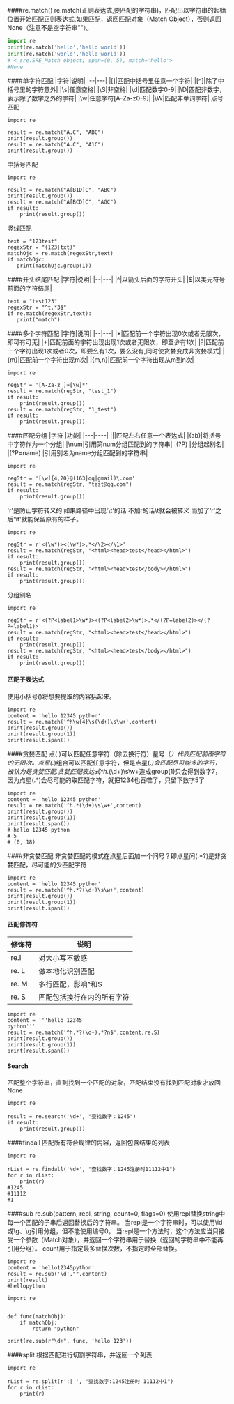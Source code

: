 ####re.match() 
re.match(正则表达式,要匹配的字符串)，匹配出以字符串的起始位置开始匹配正则表达式,如果匹配，返回匹配对象（Match Object），否则返回None（注意不是空字符串""）。
``` python
import re
print(re.match('hello','hello world'))
print(re.match('world','hello world'))
# <_sre.SRE_Match object; span=(0, 5), match='hello'>
#None
```
####单字符匹配
|字符|说明|
|--|---|
|[]|匹配中括号里任意一个字符|
|[^]|除了中括号里的字符意外|
|\s|任意空格|
|\S|非空格|
|\d|匹配数字0-9|
|\D|匹配非数字，表示除了数字之外的字符|
|\w|任意字符[A-Za-z0-9]|
|\W|匹配非单词字符|
点号匹配
```
import re

result = re.match("A.C", "ABC")
print(result.group())
result = re.match("A.C", "A1C")
print(result.group())

```
中括号匹配
```
import re

result = re.match("A[B1D]C", "ABC")
print(result.group())
result = re.match("A[BCD]C", "AGC")
if result:
    print(result.group())
```
竖线匹配
```
text = "123test"
regexStr = "(123|txt)"
matchOjc = re.match(regexStr,text)
if matchOjc:
   print(matchOjc.group(1))
```
####开头结尾匹配
|字符|说明|
|--|---|
|^|以箭头后面的字符开头|
|$|以美元符号前面的字符结尾|
```
text = "test123"
regexStr = "^t.*3$"
if re.match(regexStr,text):
   print("match")
```
####多个字符匹配
|字符|说明|
|--|---|
|*|匹配前一个字符出现0次或者无限次，即可有可无|
|+|匹配前面的字符出现出现1次或者无限次，即至少有1次|
|?|匹配前一个字符出现1次或者0次，即要么有1次，要么没有,同时使贪婪变成非贪婪模式|
|{m}|匹配前一个字符出现m次|
|{m,n}|匹配前一个字符出现从m到n次|

```
import re

regStr = '[A-Za-z_]+[\w]*'
result = re.match(regStr, "test_1")
if result:
    print(result.group())
result = re.match(regStr, "1_test")
if result:
    print(result.group())
```
####匹配分组
|字符	|功能|
|---|----|
|\||匹配左右任意一个表达式|
|(ab)|将括号中字符作为一个分组|
|\num|引用第num分组匹配到的字符串|
|(?P<name>)	|分组起别名|
|(?P=name)	|引用别名为name分组匹配到的字符串|
```
import re

regStr = '[\w]{4,20}@(163|qq|gmail)\.com'
result = re.match(regStr, "test@qq.com")
if result:
    print(result.group())
```
'r'是防止字符转义的 如果路径中出现'\t'的话 不加r的话\t就会被转义 而加了'r'之后'\t'就能保留原有的样子。
```
import re

regStr = r'<(\w*)><(\w*)>.*</\2></\1>'
result = re.match(regStr, "<html><head>test</head></html>")
if result:
    print(result.group())
result = re.match(regStr, "<html><head>test</body></html>")
if result:
    print(result.group())
```
分组别名
```
import re

regStr = r'<(?P<label1>\w*)><(?P<label2>\w*)>.*</(?P=label2)></(?P=label1)>'
result = re.match(regStr, "<html><head>test</head></html>")
if result:
    print(result.group())
result = re.match(regStr, "<html><head>test</body></html>")
if result:
    print(result.group())

```
#### 匹配子表达式
使用小括号()将想要提取的内容括起来。
```
import re
content = 'hello 12345 python'
result = re.match('^h\w{4}\s(\d+)\s\w+',content)
print(result.group())
print(result.group(1))
print(result.span())
```
####贪婪匹配
点(.)可以匹配任意字符（除去换行符）星号（*）代表匹配前面字符的无限次。点星(.*)组合可以匹配任意字符，但是点星(.*)会匹配尽可能多的字符，被认为是贪婪匹配.贪婪匹配表达式^h.*(\d+)\s\w+造成group(1)只会得到数字7，因为点星(.*)会尽可能的取匹配字符，就把1234也吞噬了，只留下数字5了
```
import re
content = 'hello 12345 python'
result = re.match('^h.*(\d+)\s\w+',content)
print(result.group())
print(result.group(1))
print(result.span())
# hello 12345 python
# 5
# (0, 18)
```
####非贪婪匹配
非贪婪匹配的模式在点星后面加一个问号？即点星问(.*?)是非贪婪匹配，尽可能的少匹配字符
```
import re
content = 'hello 12345 python'
result = re.match('^h.*?(\d+)\s\w+',content)
print(result.group())
print(result.group(1))
print(result.span())
```
#### 匹配修饰符
|修饰符|说明|
|--|--|
|re.I|对大小写不敏感|
|re. L|做本地化识别匹配 |
|re. M|多行匹配，影响^和$ |
|re. S|匹配包括换行在内的所有字符 |
```
import re
content = '''hello 12345
python'''
result = re.match('^h.*?(\d+).*?n$',content,re.S)
print(result.group())
print(result.group(1))
print(result.span())
```

#### Search
匹配整个字符串，直到找到一个匹配的对象，匹配结束没有找到匹配对象才放回None
```
import re

result = re.search('\d+', "查找数字：1245")
if result:
    print(result.group())

```
####findall 
匹配所有符合规律的内容，返回包含结果的列表
```
import re

rList = re.findall('\d+', "查找数字：1245注册时11112中1")
for r in rList:
    print(r)
#1245
#11112
#1
```
####sub
re.sub(pattern, repl, string, count=0, flags=0)
使用repl替换string中每一个匹配的子串后返回替换后的字符串。 
当repl是一个字符串时，可以使用\id或\g<id>、\g<name>引用分组，但不能使用编号0。 
当repl是一个方法时，这个方法应当只接受一个参数（Match对象），并返回一个字符串用于替换（返回的字符串中不能再引用分组）。 
count用于指定最多替换次数，不指定时全部替换。
```
import re
content = 'hello12345python'
result = re.sub('\d',"",content)
print(result)
#hellopython
```

```
import re


def func(matchObj):
    if matchObj:
        return "python"

print(re.sub(r"\d+", func, 'hello 123'))
```
####split
根据匹配进行切割字符串，并返回一个列表
```
import re

rList = re.split(r':| ', "查找数字:1245注册时 11112中1")
for r in rList:
    print(r)
```
